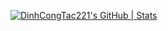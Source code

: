 [![DinhCongTac221's GitHub | Stats](https://stats.quine.sh/DinhCongTac221/github?theme=dark)](https://quine.sh?utm_source=widgets&utm_campaign=DinhCongTac221)
